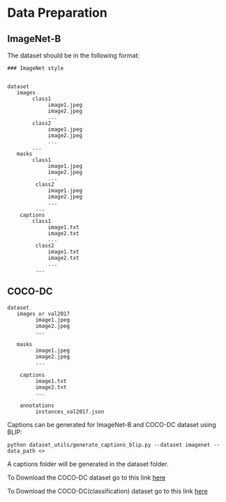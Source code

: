 # Data Preparation

## ImageNet-B
The dataset should be in the following format:

```
### ImageNet style


dataset
   images
        class1
             image1.jpeg
             image2.jpeg
             ...
        class2
             image1.jpeg
             image2.jpeg
             ...
        ...
   masks
        class1
             image1.jpeg
             image2.jpeg
             ...
         class2
             image1.jpeg
             image2.jpeg
             ...
         ...
    captions
        class1
             image1.txt
             image2.txt
             ...
         class2
             image1.txt
             image2.txt
             ...
         ...
```

## COCO-DC

```
dataset
   images or val2017       
         image1.jpeg
         image2.jpeg
         ...

   masks
         image1.jpeg
         image2.jpeg
         ...

    captions
         image1.txt
         image2.txt
         ...
    
    annotations
         instances_val2017.json

```


Captions can be generated for ImageNet-B and COCO-DC dataset using BLIP:
```
python dataset_utils/generate_captions_blip.py --dataset imagenet --data_path <>
```
A captions folder will be generated in the dataset folder.


To Download the COCO-DC dataset go to this link [here](https://drive.google.com/drive/folders/1p-ZXRXB4a92P0cUfZwGMu6L192as5BZZ?usp=sharing)

To Download the COCO-DC(classification) dataset go to this link [here](https://drive.google.com/drive/folders/1yHAPUZ3qyxQM_TRrAdUGx3Vkvd9bWxF5?usp=sharing)